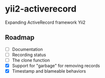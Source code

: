 # yii2-activerecord
Expanding ActiveRecord framework Yii2

## Roadmap

- [ ] Documentation
- [ ] Recording status
- [ ] The clone function
- [x] Support for "garbage" for removing records
- [x] Timestamp and blameable behaviors
